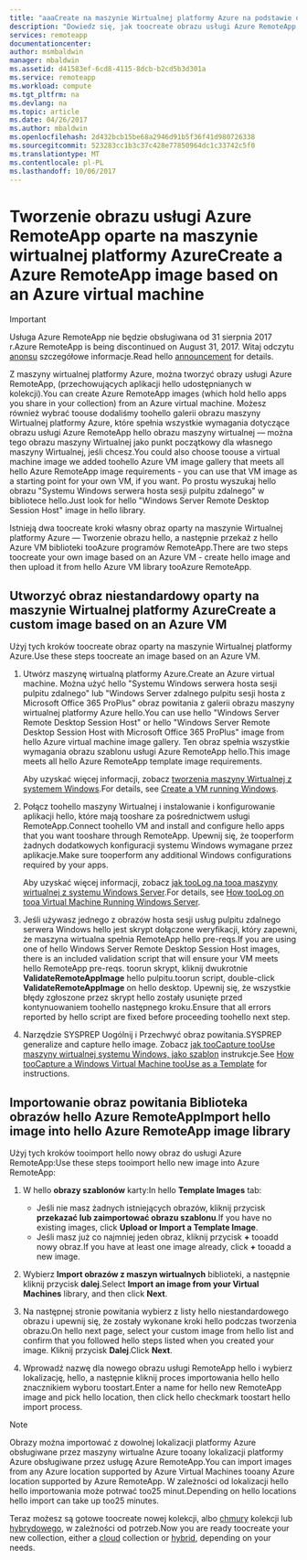 ```yaml
---
title: "aaaCreate na maszynie Wirtualnej platformy Azure na podstawie obrazu usługi Azure RemoteApp | Dokumentacja firmy Microsoft"
description: "Dowiedz się, jak toocreate obrazu usługi Azure RemoteApp, zaczynając od maszyny wirtualnej platformy Azure."
services: remoteapp
documentationcenter: 
author: msmbaldwin
manager: mbaldwin
ms.assetid: d41583ef-6cd8-4115-8dcb-b2cd5b3d301a
ms.service: remoteapp
ms.workload: compute
ms.tgt_pltfrm: na
ms.devlang: na
ms.topic: article
ms.date: 04/26/2017
ms.author: mbaldwin
ms.openlocfilehash: 2d432bcb15be68a2946d91b5f36f41d980726338
ms.sourcegitcommit: 523283cc1b3c37c428e77850964dc1c33742c5f0
ms.translationtype: MT
ms.contentlocale: pl-PL
ms.lasthandoff: 10/06/2017
---
```

# <a name="create-a-azure-remoteapp-image-based-on-an-azure-virtual-machine"></a><span data-ttu-id="ea398-103">Tworzenie obrazu usługi Azure RemoteApp oparte na maszynie wirtualnej platformy Azure</span><span class="sxs-lookup"><span data-stu-id="ea398-103">Create a Azure RemoteApp image based on an Azure virtual machine</span></span>
> [!IMPORTANT]
> <span data-ttu-id="ea398-104">Usługa Azure RemoteApp nie będzie obsługiwana od 31 sierpnia 2017 r.</span><span class="sxs-lookup"><span data-stu-id="ea398-104">Azure RemoteApp is being discontinued on August 31, 2017.</span></span> <span data-ttu-id="ea398-105">Witaj odczytu [anonsu](https://go.microsoft.com/fwlink/?linkid=821148) szczegółowe informacje.</span><span class="sxs-lookup"><span data-stu-id="ea398-105">Read hello [announcement](https://go.microsoft.com/fwlink/?linkid=821148) for details.</span></span>
> 
> 

<span data-ttu-id="ea398-106">Z maszyny wirtualnej platformy Azure, można tworzyć obrazy usługi Azure RemoteApp, (przechowujących aplikacji hello udostępnianych w kolekcji).</span><span class="sxs-lookup"><span data-stu-id="ea398-106">You can create Azure RemoteApp images (which hold hello apps you share in your collection) from an Azure virtual machine.</span></span> <span data-ttu-id="ea398-107">Możesz również wybrać toouse dodaliśmy toohello galerii obrazu maszyny Wirtualnej platformy Azure, które spełnia wszystkie wymagania dotyczące obrazu usługi Azure RemoteApp hello obrazu maszyny wirtualnej — można tego obrazu maszyny Wirtualnej jako punkt początkowy dla własnego maszyny Wirtualnej, jeśli chcesz.</span><span class="sxs-lookup"><span data-stu-id="ea398-107">You could also choose toouse a virtual machine image we added toohello Azure VM image gallery that meets all hello Azure RemoteApp image requirements - you can use that VM image as a starting point for your own VM, if you want.</span></span> <span data-ttu-id="ea398-108">Po prostu wyszukaj hello obrazu "Systemu Windows serwera hosta sesji pulpitu zdalnego" w bibliotece hello.</span><span class="sxs-lookup"><span data-stu-id="ea398-108">Just look for hello "Windows Server Remote Desktop Session Host" image in hello library.</span></span>

<span data-ttu-id="ea398-109">Istnieją dwa toocreate kroki własny obraz oparty na maszynie Wirtualnej platformy Azure — Tworzenie obrazu hello, a następnie przekaż z hello Azure VM biblioteki tooAzure programów RemoteApp.</span><span class="sxs-lookup"><span data-stu-id="ea398-109">There are two steps toocreate your own image based on an Azure VM - create hello image and then upload it from hello Azure VM library tooAzure RemoteApp.</span></span>

## <a name="create-a-custom-image-based-on-an-azure-vm"></a><span data-ttu-id="ea398-110">Utworzyć obraz niestandardowy oparty na maszynie Wirtualnej platformy Azure</span><span class="sxs-lookup"><span data-stu-id="ea398-110">Create a custom image based on an Azure VM</span></span>
<span data-ttu-id="ea398-111">Użyj tych kroków toocreate obraz oparty na maszynie Wirtualnej platformy Azure.</span><span class="sxs-lookup"><span data-stu-id="ea398-111">Use these steps toocreate an image based on an Azure VM.</span></span>

1. <span data-ttu-id="ea398-112">Utwórz maszynę wirtualną platformy Azure.</span><span class="sxs-lookup"><span data-stu-id="ea398-112">Create an Azure virtual machine.</span></span> <span data-ttu-id="ea398-113">Można użyć hello "Systemu Windows serwera hosta sesji pulpitu zdalnego" lub "Windows Server zdalnego pulpitu sesji hosta z Microsoft Office 365 ProPlus" obraz powitania z galerii obrazu maszyny wirtualnej platformy Azure hello.</span><span class="sxs-lookup"><span data-stu-id="ea398-113">You can use hello "Windows Server Remote Desktop Session Host" or hello "Windows Server Remote Desktop Session Host with Microsoft Office 365 ProPlus" image from hello Azure virtual machine image gallery.</span></span> <span data-ttu-id="ea398-114">Ten obraz spełnia wszystkie wymagania obrazu szablonu usługi Azure RemoteApp hello.</span><span class="sxs-lookup"><span data-stu-id="ea398-114">This image meets all hello Azure RemoteApp template image requirements.</span></span>
   
    <span data-ttu-id="ea398-115">Aby uzyskać więcej informacji, zobacz [tworzenia maszyny Wirtualnej z systemem Windows](../virtual-machines/virtual-machines-windows-hero-tutorial.md?toc=%2fazure%2fvirtual-machines%2fwindows%2ftoc.json).</span><span class="sxs-lookup"><span data-stu-id="ea398-115">For details, see [Create a VM running Windows](../virtual-machines/virtual-machines-windows-hero-tutorial.md?toc=%2fazure%2fvirtual-machines%2fwindows%2ftoc.json).</span></span>
2. <span data-ttu-id="ea398-116">Połącz toohello maszyny Wirtualnej i instalowanie i konfigurowanie aplikacji hello, które mają tooshare za pośrednictwem usługi RemoteApp.</span><span class="sxs-lookup"><span data-stu-id="ea398-116">Connect toohello VM and install and configure hello apps that you want tooshare through RemoteApp.</span></span> <span data-ttu-id="ea398-117">Upewnij się, że tooperform żadnych dodatkowych konfiguracji systemu Windows wymagane przez aplikacje.</span><span class="sxs-lookup"><span data-stu-id="ea398-117">Make sure tooperform any additional Windows configurations required by your apps.</span></span>
   
    <span data-ttu-id="ea398-118">Aby uzyskać więcej informacji, zobacz [jak tooLog na tooa maszyny wirtualnej z systemu Windows Server](../virtual-machines/windows/classic/connect-logon.md?toc=%2fazure%2fvirtual-machines%2fwindows%2fclassic%2ftoc.json).</span><span class="sxs-lookup"><span data-stu-id="ea398-118">For details, see [How tooLog on tooa Virtual Machine Running Windows Server](../virtual-machines/windows/classic/connect-logon.md?toc=%2fazure%2fvirtual-machines%2fwindows%2fclassic%2ftoc.json).</span></span>
3. <span data-ttu-id="ea398-119">Jeśli używasz jednego z obrazów hosta sesji usług pulpitu zdalnego serwera Windows hello jest skrypt dołączone weryfikacji, który zapewni, że maszyna wirtualna spełnia RemoteApp hello pre-reqs.</span><span class="sxs-lookup"><span data-stu-id="ea398-119">If you are using one of hello Windows Server Remote Desktop Session Host images, there is an included validation script that will ensure your VM meets hello RemoteApp pre-reqs.</span></span> <span data-ttu-id="ea398-120">toorun skrypt, kliknij dwukrotnie **ValidateRemoteAppImage** hello pulpitu.</span><span class="sxs-lookup"><span data-stu-id="ea398-120">toorun script, double-click **ValidateRemoteAppImage** on hello desktop.</span></span> <span data-ttu-id="ea398-121">Upewnij się, że wszystkie błędy zgłoszone przez skrypt hello zostały usunięte przed kontynuowaniem toohello następnego kroku.</span><span class="sxs-lookup"><span data-stu-id="ea398-121">Ensure that all errors reported by hello script are fixed before proceeding toohello next step.</span></span>
4. <span data-ttu-id="ea398-122">Narzędzie SYSPREP Uogólnij i Przechwyć obraz powitania.</span><span class="sxs-lookup"><span data-stu-id="ea398-122">SYSPREP generalize and capture hello image.</span></span> <span data-ttu-id="ea398-123">Zobacz [jak tooCapture tooUse maszyny wirtualnej systemu Windows, jako szablon](../virtual-machines/windows/classic/capture-image.md?toc=%2fazure%2fvirtual-machines%2fwindows%2fclassic%2ftoc.json) instrukcje.</span><span class="sxs-lookup"><span data-stu-id="ea398-123">See [How tooCapture a Windows Virtual Machine tooUse as a Template](../virtual-machines/windows/classic/capture-image.md?toc=%2fazure%2fvirtual-machines%2fwindows%2fclassic%2ftoc.json) for instructions.</span></span>

## <a name="import-hello-image-into-hello-azure-remoteapp-image-library"></a><span data-ttu-id="ea398-124">Importowanie obraz powitania Biblioteka obrazów hello Azure RemoteApp</span><span class="sxs-lookup"><span data-stu-id="ea398-124">Import hello image into hello Azure RemoteApp image library</span></span>
<span data-ttu-id="ea398-125">Użyj tych kroków tooimport hello nowy obraz do usługi Azure RemoteApp:</span><span class="sxs-lookup"><span data-stu-id="ea398-125">Use these steps tooimport hello new image into Azure RemoteApp:</span></span>

1. <span data-ttu-id="ea398-126">W hello **obrazy szablonów** karty:</span><span class="sxs-lookup"><span data-stu-id="ea398-126">In hello **Template Images** tab:</span></span>
   
   * <span data-ttu-id="ea398-127">Jeśli nie masz żadnych istniejących obrazów, kliknij przycisk **przekazać lub zaimportować obrazu szablonu**.</span><span class="sxs-lookup"><span data-stu-id="ea398-127">If you have no existing images, click **Upload or Import a Template Image**.</span></span>
   * <span data-ttu-id="ea398-128">Jeśli masz już co najmniej jeden obraz, kliknij przycisk  **+**  tooadd nowy obraz.</span><span class="sxs-lookup"><span data-stu-id="ea398-128">If you have at least one image already, click **+** tooadd a new image.</span></span>
2. <span data-ttu-id="ea398-129">Wybierz **Import obrazów z maszyn wirtualnych** biblioteki, a następnie kliknij przycisk **dalej**.</span><span class="sxs-lookup"><span data-stu-id="ea398-129">Select **Import an image from your Virtual Machines** library, and then click **Next**.</span></span>
3. <span data-ttu-id="ea398-130">Na następnej stronie powitania wybierz z listy hello niestandardowego obrazu i upewnij się, że zostały wykonane kroki hello podczas tworzenia obrazu.</span><span class="sxs-lookup"><span data-stu-id="ea398-130">On hello next page, select your custom image from hello list and confirm that you followed hello steps listed when you created your image.</span></span> <span data-ttu-id="ea398-131">Kliknij przycisk **Dalej**.</span><span class="sxs-lookup"><span data-stu-id="ea398-131">Click **Next**.</span></span>
4. <span data-ttu-id="ea398-132">Wprowadź nazwę dla nowego obrazu usługi RemoteApp hello i wybierz lokalizację, hello, a następnie kliknij proces importowania hello hello znacznikiem wyboru toostart.</span><span class="sxs-lookup"><span data-stu-id="ea398-132">Enter a name for hello new RemoteApp image and pick hello location, then click hello checkmark toostart hello import process.</span></span>

> [!NOTE]
> <span data-ttu-id="ea398-133">Obrazy można importować z dowolnej lokalizacji platformy Azure obsługiwane przez maszyny wirtualne Azure tooany lokalizacji platformy Azure obsługiwane przez usługę Azure RemoteApp.</span><span class="sxs-lookup"><span data-stu-id="ea398-133">You can import images from any Azure location supported by Azure Virtual Machines tooany Azure location supported by Azure RemoteApp.</span></span> <span data-ttu-id="ea398-134">W zależności od lokalizacji hello hello importowania może potrwać too25 minut.</span><span class="sxs-lookup"><span data-stu-id="ea398-134">Depending on hello locations hello import can take up too25 minutes.</span></span>
> 
> 

<span data-ttu-id="ea398-135">Teraz możesz są gotowe toocreate nowej kolekcji, albo [chmury](remoteapp-create-cloud-deployment.md) kolekcji lub [hybrydowego](remoteapp-create-hybrid-deployment.md), w zależności od potrzeb.</span><span class="sxs-lookup"><span data-stu-id="ea398-135">Now you are ready toocreate your new collection, either a [cloud](remoteapp-create-cloud-deployment.md) collection or [hybrid](remoteapp-create-hybrid-deployment.md), depending on your needs.</span></span>

